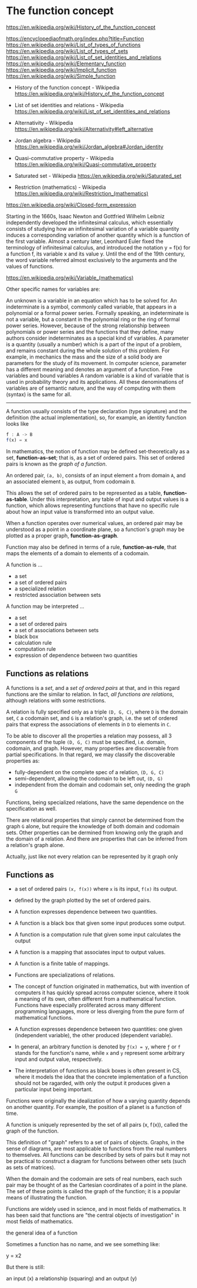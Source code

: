 # The function concept

https://en.wikipedia.org/wiki/History_of_the_function_concept

https://encyclopediaofmath.org/index.php?title=Function
https://en.wikipedia.org/wiki/List_of_types_of_functions
https://en.wikipedia.org/wiki/List_of_types_of_sets
https://en.wikipedia.org/wiki/List_of_set_identities_and_relations
https://en.wikipedia.org/wiki/Elementary_function
https://en.wikipedia.org/wiki/Implicit_function
https://en.wikipedia.org/wiki/Simple_function


* History of the function concept - Wikipedia
https://en.wikipedia.org/wiki/History_of_the_function_concept

* List of set identities and relations - Wikipedia
https://en.wikipedia.org/wiki/List_of_set_identities_and_relations

* Alternativity - Wikipedia
https://en.wikipedia.org/wiki/Alternativity#left_alternative

* Jordan algebra - Wikipedia
https://en.wikipedia.org/wiki/Jordan_algebra#Jordan_identity

* Quasi-commutative property - Wikipedia
https://en.wikipedia.org/wiki/Quasi-commutative_property

* Saturated set - Wikipedia
https://en.wikipedia.org/wiki/Saturated_set

* Restriction (mathematics) - Wikipedia
https://en.wikipedia.org/wiki/Restriction_(mathematics)



https://en.wikipedia.org/wiki/Closed-form_expression

Starting in the 1660s, Isaac Newton and Gottfried Wilhelm Leibniz independently developed the infinitesimal calculus, which essentially consists of studying how an infinitesimal variation of a variable quantity induces a corresponding variation of another quantity which is a function of the first variable. Almost a century later, Leonhard Euler fixed the terminology of infinitesimal calculus, and introduced the notation y = f(x) for a function f, its variable x and its value y. Until the end of the 19th century, the word variable referred almost exclusively to the arguments and the values of functions.


https://en.wikipedia.org/wiki/Variable_(mathematics)

Other specific names for variables are:

An unknown is a variable in an equation which has to be solved for.
An indeterminate is a symbol, commonly called variable, that appears in a polynomial or a formal power series. Formally speaking, an indeterminate is not a variable, but a constant in the polynomial ring or the ring of formal power series. However, because of the strong relationship between polynomials or power series and the functions that they define, many authors consider indeterminates as a special kind of variables.
A parameter is a quantity (usually a number) which is a part of the input of a problem, and remains constant during the whole solution of this problem. For example, in mechanics the mass and the size of a solid body are parameters for the study of its movement. In computer science, parameter has a different meaning and denotes an argument of a function.
Free variables and bound variables
A random variable is a kind of variable that is used in probability theory and its applications.
All these denominations of variables are of semantic nature, and the way of computing with them (syntax) is the same for all.

---

A function usually consists of the type declaration (type signature) and the definition (the actual implementation), so, for example, an identity function looks like

```js
f : A -> B
f(x) = x
```

In mathematics, the notion of function may be defined set-theoretically as a set, **function-as-set**; that is, as a set of ordered pairs. This set of ordered pairs is known as the *graph of a function*.

An ordered pair, `(a, b)`, consists of an input element `a` from domain `A`, and an associated element `b`, as output, from codomain `B`.

This allows the set of ordered pairs to be represented as a table, **function-as-table**. Under this interpretation, any table of input and output values is a function, which allows representing functions that have no specific rule about how an input value is transformed into an output value.

When a function operates over numerical values, an ordered pair may be understood as a point in a coordinate plane, so a function's graph may be plotted as a proper graph, **function-as-graph**.




Function may also be defined in terms of a rule, **function-as-rule**, that maps the elements of a domain to elements of a codomain.



A function is …
- a set
- a set of ordered pairs
- a specialized relation
- restricted association between sets

A function may be interpreted …
- a set
- a set of ordered pairs
- a set of associations between sets
- black box
- calculation rule
- computation rule
- expression of dependence between two quantities


## Functions as relations

A functions is a *set*, and a *set of ordered pairs* at that, and in this regard functions are the similar to relation. In fact, *all functions are relations*, although relations with some restrictions.

A relation is fully specified only as a triple `(D, G, C)`, where `D` is the domain set, `C` a codomain set, and `G` is a relation's graph, i.e. the set of ordered pairs that express the associations of elements in `D` to elements in `C`.

To be able to discover all the properties a relation may possess, all 3 components of the tuple `(D, G, C)` must be specified, i.e. domain, codomain, and graph. However, many properties are discoverable from partial specifications. In that regard, we may classify the discoverable properties as:
- fully-dependent on the complete spec of a relation, `(D, G, C)`
- semi-dependent, allowing the codomain to be left out, `(D, G)`
- independent from the domain and codomain set, only needing the graph `G`

Functions, being specialized relations, have the same dependence on the specification as well.



There are relational properties that simply cannot be determined from the graph `G` alone, but require the knowledge of both domain and codomain sets. Other properties can be dermined from knowing only the graph and the domain of a relation. And there are properties that can be inferred from a relation's graph alone.



Actually, just like not every relation can be represented by it graph only




## Functions as

- a set of ordered pairs `(x, f(x))` where `x` is its input, `f(x)` its output.


- defined by the graph plotted by the set of ordered pairs.

- A function expresses dependence between two quantities.
- A function is a black box that given some input produces some output.
- A function is a computation rule that given some input calculates the output


- A function is a mapping that associates input to output values.
- A function is a finite table of mappings.
- Functions are specializations of relations.


* The concept of function originated in mathematics, but with invention of computers it has quickly spread across computer science, where it took a meaning of its own, often different from a mathematical function. Functions have especially proliferated across many different programming languages, more or less diverging from the pure form of mathematical functions.

* A function expresses dependence between two quantities: one given (independent
variable), the other produced (dependent variable).




* In general, an arbitrary function is denoted by `ƒ(x) = y`, where `ƒ` or `f` stands for the function's name, while `x` and `y` represent some arbitrary input and output value, respectively.


* The interpretation of functions as black boxes is often present in CS, where it models the idea that the concrete implementation of a function should not be ragarded, with only the output it produces given a particular input being important.

Functions were originally the idealization of how a varying quantity depends on another quantity. For example, the position of a planet is a function of time.

A function is uniquely represented by the set of all pairs (x, f (x)), called the graph of the function.

This definition of "graph" refers to a set of pairs of objects. Graphs, in the sense of diagrams, are most applicable to functions from the real numbers to themselves. All functions can be described by sets of pairs but it may not be practical to construct a diagram for functions between other sets (such as sets of matrices).

When the domain and the codomain are sets of real numbers, each such pair may be thought of as the Cartesian coordinates of a point in the plane. The set of these points is called the graph of the function; it is a popular means of illustrating the function.

Functions are widely used in science, and in most fields of mathematics. It has been said that functions are "the central objects of investigation" in most fields of mathematics.

the general idea of a function

Sometimes a function has no name, and we see something like:

y = x2

But there is still:

an input (x)
a relationship (squaring)
and an output (y)
